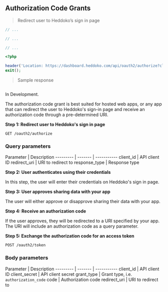 ## Authorization Code Grants

> Redirect user to Heddoko’s sign in page

```java
// ...
```

```c
// ...
```

```csharp
// ...
```

```php
<?php

header('Location: https://dashboard.heddoko.com/api/oauth2/authorize?client_id=abc&response_type=code&return_uri=...');
exit();
```

> Sample response

```json

```

<aside class="warning">
In Development.
</aside>

The authorization code grant is best suited for hosted web apps, or any app that can redirect the user to Heddoko's sign-in page and receive an authorization code through a pre-determined URI.

**Step 1: Redirect user to Heddoko's sign in page**

`GET /oauth2/authorize`

### Query parameters

Parameter | Description
--------- | ------- | -----------
client_id | API client ID
redirect_uri | URI to redirect to
response_type | Response type

**Step 2: User authenticates using their credentials**

In this step, the user will enter their credentials on Heddoko's sign in page.

**Step 3: User approves sharing data with your app**

The user will either approve or disapprove sharing their data with your app.

**Step 4: Receive an authorization code**

If the user approves, they will be redirected to a URI specified by your app. The URI will include an authorization code as a query parameter.

**Step 5: Exchange the authorization code for an access token**

`POST /oauth2/token`

### Body parameters

Parameter | Description
--------- | ------- | -----------
client_id | API client ID
client_secret | API client secret
grant_type | Grant type, i.e. `authorization_code`
code | Authorization code
redirect_uri | URI to redirect to
